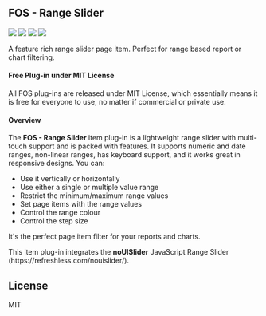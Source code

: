 ## FOS - Range Slider

![](https://img.shields.io/badge/Plug--in_Type-Item-orange.svg) ![](https://img.shields.io/badge/APEX-19.2-success.svg) ![](https://img.shields.io/badge/APEX-20.1-success.svg) ![](https://img.shields.io/badge/APEX-20.2-success.svg)

A feature rich range slider page item. Perfect for range based report or chart filtering.
<h4>Free Plug-in under MIT License</h4>
<p>
All FOS plug-ins are released under MIT License, which essentially means it is free for everyone to use, no matter if commercial or private use.
</p>
<h4>Overview</h4>
<p>The <strong>FOS - Range Slider</strong> item plug-in is a lightweight range slider with multi-touch support and is packed with features. It supports numeric and date ranges, non-linear ranges, has keyboard support, and it works great in responsive designs. You can:</p>
<ul>
<li>Use it vertically or horizontally</li>
<li>Use either a single or multiple value range</li>
<li>Restrict the minimum/maximum range values</li>
<li>Set page items with the range values</li>
<li>Control the range colour</li>
<li>Control the step size</li>
</ul>
<p>It's the perfect page item filter for your reports and charts.</p>
<p>This item plug-in integrates the <strong>noUISlider</strong> JavaScript Range Slider (https://refreshless.com/nouislider/).</p>

## License

MIT

